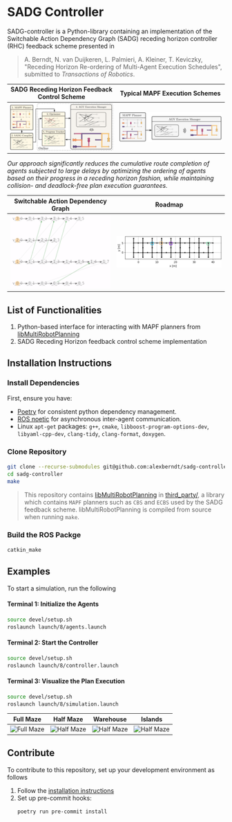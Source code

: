 # SADG Controller

SADG-controller is a Python-library
  containing an implementation of the
  Switchable Action Dependency Graph (SADG)
  receding horizon controller (RHC) feedback scheme
  presented in

> A. Berndt, N. van Duijkeren, L. Palmieri, A. Kleiner, T. Keviczky, "Receding Horizon Re-ordering of Multi-Agent Execution Schedules", submitted to _Transactions of Robotics_.

SADG Receding Horizon Feedback Control Scheme | Typical MAPF Execution Schemes |
:-------------------------:|:-------------------------:|
![](.github/diagrams/feedback_diagram.svg)| ![](.github/diagrams/typical_mapf_scheme.svg) |

_Our approach significantly reduces the cumulative route completion of agents subjected to large delays by optimizing the ordering of agents based on their progress in a receding horizon fashion, while maintaining collision- and deadlock-free plan execution guarantees._

 Switchable Action Dependency Graph | Roadmap |
:-------------------------:|:-------------------------:|
![](.github/animations/sadg.gif) | ![](.github/animations/roadmap.gif) |

## List of Functionalities

1. Python-based interface for interacting with MAPF planners from [libMultiRobotPlanning](https://github.com/whoenig/libMultiRobotPlanning)
2. SADG Receding Horizon feedback control scheme implementation

## Installation Instructions

### Install Dependencies

First, ensure you have:

- [Poetry](https://python-poetry.org/docs/master/#installing-with-the-official-installer) for consistent python dependency management.
- [ROS noetic](http://wiki.ros.org/noetic/Installation/Ubuntu) for asynchronous inter-agent communication.
- Linux `apt-get` packages: `g++`, `cmake`, `libboost-program-options-dev`, `libyaml-cpp-dev`, `clang-tidy`, `clang-format`, `doxygen`.

### Clone Repository

```bash
git clone --recurse-submodules git@github.com:alexberndt/sadg-controller.git
cd sadg-controller
make
```

> This repository contains [libMultiRobotPlanning](https://github.com/whoenig/libMultiRobotPlanning) in [third_party/](third_party/libMultiRobotPlanning/), a library which contains `MAPF` planners such as `CBS` and `ECBS` used by the SADG feedback scheme. libMultiRobotPlanning is compiled from source when running `make`.

### Build the ROS Packge

```bash
catkin_make
```

## Examples

To start a simulation, run the following

#### Terminal 1: Initialize the Agents
```bash
source devel/setup.sh
roslaunch launch/8/agents.launch
```

#### Terminal 2: Start the Controller
```bash
source devel/setup.sh
roslaunch launch/8/controller.launch
```

#### Terminal 3: Visualize the Plan Execution
```bash
source devel/setup.sh
roslaunch launch/8/simulation.launch
```

<!-- #### Terminal 4: Visualize the SADG
```bash
source devel/setup.sh
roslaunch launch/8/sadg.launch
``` -->

Full Maze             |  Half Maze |  Warehouse |  Islands
:-------------------------:|:-------------------------:|:-------------------------:|:-------------------------:
![Full Maze](.github/animations/full_maze.gif)  |  ![Half Maze](.github/animations/half_maze.gif) | ![Half Maze](.github/animations/warehouse.gif) | ![Half Maze](.github/animations/islands.gif)

## Contribute

To contribute to this repository, set up your development environment as follows

1. Follow the [installation instructions](#installation-instruction)
2. Set up pre-commit hooks:
    ```bash
    poetry run pre-commit install
    ```
